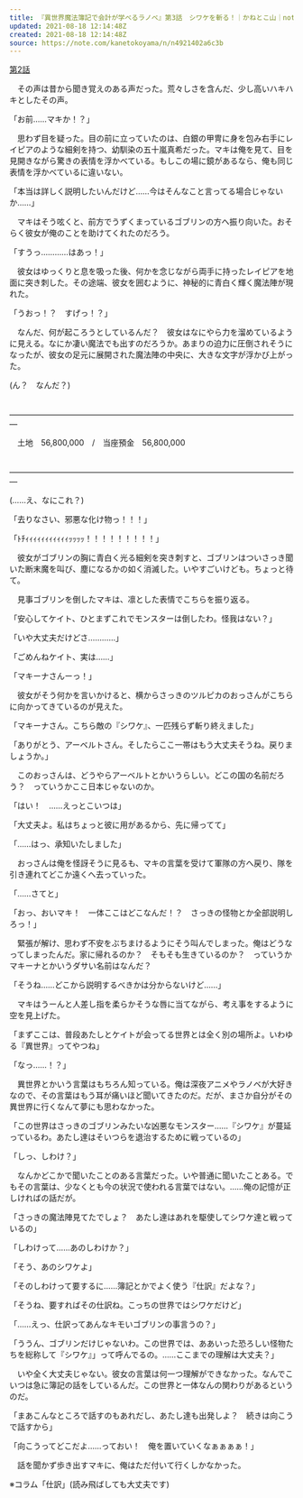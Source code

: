 ```yaml
---
title: 『異世界魔法簿記で会計が学べるラノベ』第3話　シワケを斬る！｜かねとこ山｜note
updated: 2021-08-18 12:14:48Z
created: 2021-08-18 12:14:48Z
source: https://note.com/kanetokoyama/n/n4921402a6c3b
---
```


[第2話](https://note.com/kanetokoyama/n/nbbfe5f474174)

　その声は昔から聞き覚えのある声だった。荒々しさを含んだ、少し高いハキハキとしたその声。

「お前……マキか！？」

　思わず目を疑った。目の前に立っていたのは、白銀の甲冑に身を包み右手にレイピアのような細剣を持つ、幼馴染の五十嵐真希だった。マキは俺を見て、目を見開きながら驚きの表情を浮かべている。もしこの場に鏡があるなら、俺も同じ表情を浮かべているに違いない。

「本当は詳しく説明したいんだけど……今はそんなこと言ってる場合じゃないか……」

　マキはそう呟くと、前方でうずくまっているゴブリンの方へ振り向いた。おそらく彼女が俺のことを助けてくれたのだろう。

「すうっ…………はあっ！」

　彼女はゆっくりと息を吸った後、何かを念じながら両手に持ったレイピアを地面に突き刺した。その途端、彼女を囲むように、神秘的に青白く輝く魔法陣が現れた。

「うおっ！？　すげっ！？」

　なんだ、何が起ころうとしているんだ？　彼女はなにやら力を溜めているように見える。なにか凄い魔法でも出すのだろうか。あまりの迫力に圧倒されそうになったが、彼女の足元に展開された魔法陣の中央に、大きな文字が浮かび上がった。

(ん？　なんだ？)

　―――――――――――――――――――――――――――――――――――――

　土地　56,800,000　/　当座預金　56,800,000

　―――――――――――――――――――――――――――――――――――――

(……え、なにこれ？)

「去りなさい、邪悪な化け物っ！！！」

「ﾄﾁｨｨｨｨｨｨｨｨｨｨｨｯｯｯｯ！！！！！！！！！」

　彼女がゴブリンの胸に青白く光る細剣を突き刺すと、ゴブリンはついさっき聞いた断末魔を叫び、塵になるかの如く消滅した。いやすごいけども。ちょっと待て。

　見事ゴブリンを倒したマキは、凛とした表情でこちらを振り返る。

「安心してケイト、ひとまずこれでモンスターは倒したわ。怪我はない？」

「いや大丈夫だけどさ…………」

「ごめんねケイト、実は……」

「マキーナさんーっ！」

　彼女がそう何かを言いかけると、横からさっきのツルピカのおっさんがこちらに向かってきているのが見えた。

「マキーナさん。こちら敵の『シワケ』、一匹残らず斬り終えました」

「ありがとう、アーベルトさん。そしたらここ一帯はもう大丈夫そうね。戻りましょうか。」

　このおっさんは、どうやらアーベルトとかいうらしい。どこの国の名前だろう？　っていうかここ日本じゃないのか。

「はい！　……えっとこいつは」

「大丈夫よ。私はちょっと彼に用があるから、先に帰ってて」

「……はっ、承知いたしました」

　おっさんは俺を怪訝そうに見るも、マキの言葉を受けて軍隊の方へ戻り、隊を引き連れてどこか遠くへ去っていった。

「……さてと」

「おっ、おいマキ！　一体ここはどこなんだ！？　さっきの怪物とか全部説明しろっ！」

　緊張が解け、思わず不安をぶちまけるようにそう叫んでしまった。俺はどうなってしまったんだ。家に帰れるのか？　そもそも生きているのか？　っていうかマキーナとかいうダサい名前はなんだ？

「そうね……どこから説明するべきかは分からないけど……」

　マキはうーんと人差し指を柔らかそうな唇に当てながら、考え事をするように空を見上げた。

「まずここは、普段あたしとケイトが会ってる世界とは全く別の場所よ。いわゆる『異世界』ってやつね」

「なっ……！？」

　異世界とかいう言葉はもちろん知っている。俺は深夜アニメやラノベが大好きなので、その言葉はもう耳が痛いほど聞いてきたのだ。だが、まさか自分がその異世界に行くなんて夢にも思わなかった。

「この世界はさっきのゴブリンみたいな凶悪なモンスター……『シワケ』が蔓延っているわ。あたし達はそいつらを退治するために戦っているの」

「しっ、しわけ？」

　なんかどこかで聞いたことのある言葉だった。いや普通に聞いたことある。でもその言葉は、少なくとも今の状況で使われる言葉ではない。……俺の記憶が正しければの話だが。

「さっきの魔法陣見てたでしょ？　あたし達はあれを駆使してシワケ達と戦っているの」

「しわけって……あのしわけか？」

「そう、あのシワケよ」

「そのしわけって要するに……簿記とかでよく使う『仕訳』だよな？」

「そうね、要すればその仕訳ね。こっちの世界ではシワケだけど」

「……えっ、仕訳ってあんなキモいゴブリンの事言うの？」

「ううん、ゴブリンだけじゃないわ。この世界では、ああいった恐ろしい怪物たちを総称して『シワケ』」って呼んでるの。……ここまでの理解は大丈夫？」

　いや全く大丈夫じゃない。彼女の言葉は何一つ理解ができなかった。なんでこいつは急に簿記の話をしているんだ。この世界と一体なんの関わりがあるというのだ。

「まあこんなところで話すのもあれだし、あたし達も出発しよ？　続きは向こうで話すから」

「向こうってどこだよ……っておい！　俺を置いていくなぁぁぁぁ！」

　話を聞かず歩き出すマキに、俺はただ付いて行くしかなかった。

※コラム「仕訳」(読み飛ばしても大丈夫です)